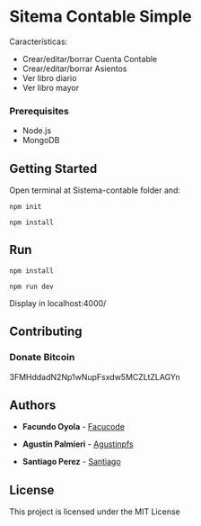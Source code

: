 # Sitema Contable Simple

Características:

* Crear/editar/borrar Cuenta Contable
* Crear/editar/borrar Asientos
* Ver libro diario
* Ver libro mayor

### Prerequisites

* Node.js
* MongoDB


## Getting Started

Open terminal at Sistema-contable folder and:

```
npm init
```

```
npm install
```

## Run

```
npm install
```

```
npm run dev
```

Display in localhost:4000/


## Contributing

### Donate Bitcoin

3FMHddadN2Np1wNupFsxdw5MCZLtZLAGYn

## Authors

* **Facundo Oyola** - [Facucode](https://github.com/Facucode)

* **Agustin Palmieri** - [Agustinpfs](https://github.com/agustinpfs)

* **Santiago Perez** - [Santiago](https://github.com/SantiPerez17)

## License

This project is licensed under the MIT License